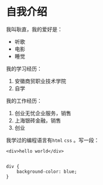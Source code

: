 # 自我介绍
我叫耿直，我的爱好是：

* 听歌
* 电影
* 睡觉

我的学习经历：

1. 安徽商贸职业技术学院
2. 自学

我的工作经历：

1. 创业无忧企业服务，销售
2. 上海银砖金融，销售
3. 创业

我学过的编程语言有`html` `css` 。写一段：

```
<div>hello world</div>


div {
    background-color: blue;
}
```
